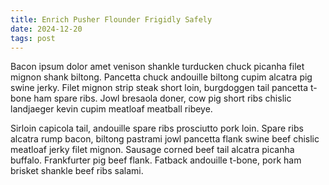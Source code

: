 ```yaml
---
title: Enrich Pusher Flounder Frigidly Safely
date: 2024-12-20
tags: post
---
```


Bacon ipsum dolor amet venison shankle turducken chuck picanha filet mignon shank biltong.  Pancetta chuck andouille biltong cupim alcatra pig swine jerky.  Filet mignon strip steak short loin, burgdoggen tail pancetta t-bone ham spare ribs.  Jowl bresaola doner, cow pig short ribs chislic landjaeger kevin cupim meatloaf meatball ribeye.

Sirloin capicola tail, andouille spare ribs prosciutto pork loin.  Spare ribs alcatra rump bacon, biltong pastrami jowl pancetta flank swine beef chislic meatloaf jerky filet mignon.  Sausage corned beef tail alcatra picanha buffalo.  Frankfurter pig beef flank.  Fatback andouille t-bone, pork ham brisket shankle beef ribs salami.